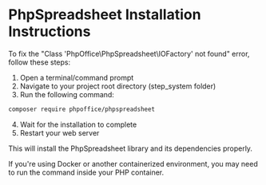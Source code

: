 # PhpSpreadsheet Installation Instructions

To fix the "Class 'PhpOffice\PhpSpreadsheet\IOFactory' not found" error, follow these steps:

1. Open a terminal/command prompt
2. Navigate to your project root directory (step_system folder)
3. Run the following command:

```bash
composer require phpoffice/phpspreadsheet
```

4. Wait for the installation to complete
5. Restart your web server

This will install the PhpSpreadsheet library and its dependencies properly.

If you're using Docker or another containerized environment, you may need to run the command inside your PHP container.
